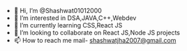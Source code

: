 - 👋 Hi, I’m @Shashwat01012000
- 👀 I’m interested in DSA,JAVA,C++,Webdev
- 🌱 I’m currently learning CSS,React JS
- 💞️ I’m looking to collaborate on React JS,Node JS projects
- 📫 How to reach me mail- shashwatjha2007@gmail.com

<!---
Shashwat01012000/Shashwat01012000 is a ✨ special ✨ repository because its `README.md` (this file) appears on your GitHub profile.
You can click the Preview link to take a look at your changes.
--->
